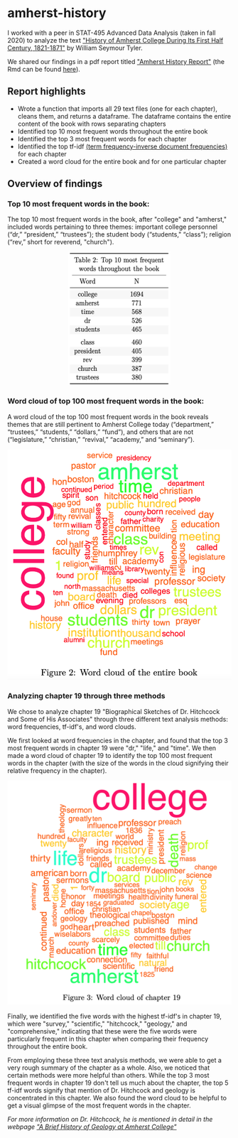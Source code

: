 # amherst-history

I worked with a peer in STAT-495 Advanced Data Analysis (taken in fall 2020) to analyze the text ["History of Amherst College During Its First Half Century, 1821-1871"](https://archive.org/details/historyofamherst00tyleiala/page/14/mode/2up) by William Seymour Tyler.

We shared our findings in a pdf report titled ["Amherst History Report"](https://github.com/nfrontero20/amherst-history/blob/master/report/report.pdf) (the Rmd can be found [here](https://github.com/nfrontero20/amherst-history/blob/master/report/report.Rmd)).

## Report highlights 

  - Wrote a function that imports all 29 text files (one for each chapter), cleans them, and returns a dataframe.  The dataframe contains the entire content of the book with rows separating chapters
  - Identified top 10 most frequent words throughout the entire book
  - Identified the top 3 most frequent words for each chapter
  - Identified the top tf-idf [(term frequency-inverse document frequencies)](https://en.wikipedia.org/wiki/Tf%E2%80%93idf) for each chapter
  - Created a word cloud for the entire book and for one particular chapter
    
## Overview of findings

### Top 10 most frequent words in the book:

The top 10 most frequent words in the book, after "college" and "amherst," included words pertaining to three themes: important college personnel (“dr,” “president,” “trustees”); the student body (“students," “class”); religion (“rev,” short for
reverend, "church").
<p align="center">
  <img src="README-images/word-frequencies-book.png" width="230" height="300"/>
</p>

### Word cloud of top 100 most frequent words in the book:

A word cloud of the top 100 most frequent words in the book reveals themes that are still pertinent to Amherst College today (“department,” “trustees,” “students,” “dollars,” “fund”), and others that are not (“legislature,” “christian,” “revival,” “academy,” and “seminary”). 
  <p align="center">
  <img src="README-images/word-cloud-book.png" />
</p>

### Analyzing chapter 19 through three methods

We chose to analyze chapter 19 "Biographical Sketches of Dr. Hitchcock and Some of His Associates" through three different text analysis methods: word frequencies, tf-idf's, and word clouds.  

We first looked at word frequencies in the chapter, and found that the top 3 most frequent words in chapter 19 were "dr," "life," and "time".   We then made a word cloud of chapter 19 to identify the top 100 most frequent words in the chapter (with the size of the words in the cloud signifying their relative frequency in the chapter).

<p align="center">
  <img src="README-images/word-cloud-chapter19.png" />
</p>

Finally, we identified the five words with the highest tf-idf's in chapter 19, which were "survey," "scientific," "hitchcock," "geology," and "comprehensive," indicating that these were the five words were particularly frequent in this chapter when comparing their frequency throughout the entire book.  

From employing these three text analysis methods, we were able to get a very rough summary of the chapter as a whole.  Also, we noticed that certain methods were more helpful than others.  While the top 3 most frequent words in chapter 19 don't tell us much about the chapter, the top 5 tf-idf words signify that mention of Dr. Hitchcock and geology is concentrated in this chapter.  We also found the word cloud to be helpful to get a visual glimpse of the most frequent words in the chapter.

*For more information on Dr. Hitchcock, he is mentioned in detail in the webpage ["A Brief History of Geology at Amherst College"](https://www.amherst.edu/academiclife/departments/geology/about-the-department/brief-history-about-the-department)*

